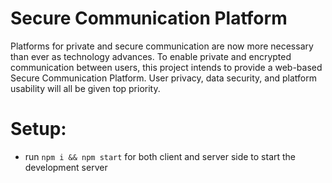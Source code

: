 # Secure Communication Platform

Platforms for private and secure communication are now more necessary than ever as technology advances. To enable private and encrypted communication between users, this project intends to provide a web-based Secure Communication Platform. User privacy, data security, and platform usability will all be given top priority.


# Setup:
- run ```npm i && npm start``` for both client and server side to start the development server
